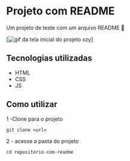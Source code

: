  # Projeto com README
 Um projeto de teste com um arquivo README 🚀
  
  [<img src="./Animação.gif" alt="gif da tela inicial do projeto xzy">]

## Tecnologias utilizadas
- HTML
- CSS
- JS

## Como utilizar
1 -Clone para o projeto
```
git clone <url>
```
2 - acesse a pasta do projeto
```
cd repositorio-com-readme
```
 